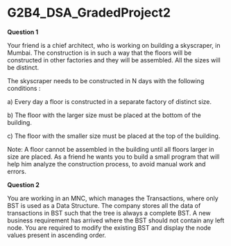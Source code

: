 # G2B4_DSA_GradedProject2




**Question 1**

Your friend is a chief architect, who is working on building a skyscraper, in Mumbai. The construction is in such a way that the floors will be constructed in other factories and they will be assembled. All the sizes will be distinct.

The skyscraper needs to be constructed in N days with the following conditions :

a) Every day a floor is constructed in a separate factory of distinct size.

b) The floor with the larger size must be placed at the bottom of the building.

c) The floor with the smaller size must be placed at the top of the building.

Note: A floor cannot be assembled in the building until all floors larger in size are placed.
As a friend he wants you to build a small program that will help him analyze the construction process, to avoid manual work and errors.





**Question 2**

You are working in an MNC, which manages the Transactions, where only BST is used as a Data Structure. The company stores all the data of transactions in BST such that the tree is always a complete BST. A new business requirement has arrived where the BST should not contain any left node.
You are required to modify the existing BST and display the node values present in ascending order.
    
